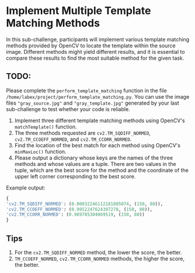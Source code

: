# Implement Multiple Template Matching Methods

In this sub-challenge, participants will implement various template matching methods provided by OpenCV to locate the template within the source image. Different methods might yield different results, and it is essential to compare these results to find the most suitable method for the given task.

## TODO:

Please complete the `perform_template_matching` function in the file `/home/labex/project/perform_template_matching.py`.
You can use the image files `"gray_source.jpg"` and `"gray_template.jpg"` generated by your last sub-challenge to test whether your code is reliable.

1. Implement three different template matching methods using OpenCV's `matchTemplate()` function.
2. The three methods requested are `cv2.TM_SQDIFF_NORMED`, `cv2.TM_CCOEFF_NORMED`, and `cv2.TM_CCORR_NORMED`.
3. Find the location of the best match for each method using OpenCV's `minMaxLoc()` function.
4. Please output a dictionary whose keys are the names of the three methods and whose values are a tuple. There are two values in the tuple, which are the best score for the method and the coordinate of the upper left corner corresponding to the best score.

Example output:

```python
{
'cv2.TM_SQDIFF_NORMED': (0.00032246112181805074, (150, 80)),
'cv2.TM_CCOEFF_NORMED': (0.9952247624397278, (150, 80)),
'cv2.TM_CCORR_NORMED': (0.989785304069519, (150, 80))
}
```

## Tips

1. For the `cv2.TM_SQDIFF_NORMED` method, the lower the score, the better.
2. `TM_CCOEFF_NORMED`, `cv2.TM_CCORR_NORMED` methods, the higher the score, the better.
